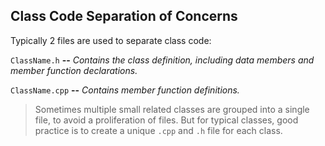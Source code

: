 

## Class Code Separation of Concerns

Typically 2 files are used to separate class code:

`ClassName.h` **--** _Contains the class definition, including data members and member function declarations._

`ClassName.cpp` **--**	_Contains member function definitions._

> Sometimes multiple small related classes are grouped into a single file, to avoid a proliferation of files. But for typical classes, good practice is to create a unique `.cpp` and `.h` file for each class.
